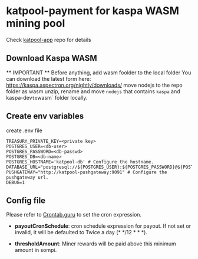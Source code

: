 # katpool-payment for kaspa WASM mining pool

Check [katpool-app](https://github.com/argonmining/katpool-app) repo for details 

## Download Kaspa WASM
** IMPORTANT **
Before anything, add wasm foolder to the local folder
You can download the latest form here: https://kaspa.aspectron.org/nightly/downloads/ move nodejs to the repo folder as wasm
unzip, rename and move `nodejs` that contains `kaspa` and kaspa-dev` to `wasm` folder locally.

## Create env variables
create .env file
```
TREASURY_PRIVATE_KEY=<private key>
POSTGRES_USER=<db-user>
POSTGRES_PASSWORD=<db-passwd>
POSTGRES_DB=<db-name>
POSTGRES_HOSTNAME='katpool-db' # Configure the hostname.
DATABASE_URL="postgresql://${POSTGRES_USER}:${POSTGRES_PASSWORD}@${POSTGRES_HOSTNAME}:5432/${POSTGRES_DB}"
PUSHGATEWAY="http://katpool-pushgateway:9091" # Configure the pushgateway url.
DEBUG=1
```

## Config file

Please refer to [Crontab.guru](https://crontab.guru/) to set the cron expression.

* **payoutCronSchedule**: cron schedule expression for payout. If not set or invalid, it will be defaulted to Twice a day (* */12 * * *).

* **thresholdAmount**: Miner rewards will be paid above this minimum amount in sompi.
